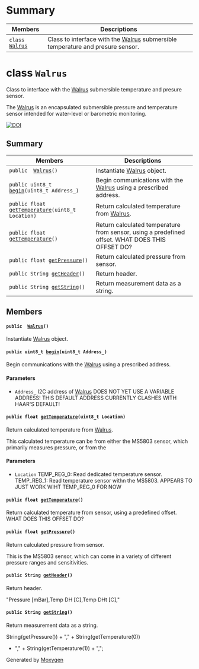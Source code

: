 # Summary

 Members                        | Descriptions                                
--------------------------------|---------------------------------------------
`class `[`Walrus`](#classWalrus) | Class to interface with the [Walrus](#classWalrus) submersible temperature and presure sensor.

# class `Walrus` 

Class to interface with the [Walrus](#classWalrus) submersible temperature and presure sensor.

The [Walrus](#classWalrus) is an encapsulated submersible pressure and temperature sensor intended for water-level or barometric monitoring.

[![DOI](https://zenodo.org/badge/219609527.svg)](https://zenodo.org/badge/latestdoi/219609527)

## Summary

 Members                        | Descriptions                                
--------------------------------|---------------------------------------------
`public  `[`Walrus`](#classWalrus_1a75c3d200b57a5c9fbcef9d8dc8247bf3)`()` | Instantiate [Walrus](#classWalrus) object.
`public uint8_t `[`begin`](#classWalrus_1ac59951e00938de0d6fa86a4e739950a1)`(uint8_t Address_)` | Begin communications with the [Walrus](#classWalrus) using a prescribed address.
`public float `[`getTemperature`](#classWalrus_1a85ce9dfa9cfb381a7d9a15eb0ce928d3)`(uint8_t Location)` | Return calculated temperature from [Walrus](#classWalrus).
`public float `[`getTemperature`](#classWalrus_1a18b8301db55eae06af23ee572d9b5c96)`()` | Return calculated temperature from sensor, using a predefined offset. WHAT DOES THIS OFFSET DO?
`public float `[`getPressure`](#classWalrus_1a133a8b6e4e425c4b3bb6c7863607cae9)`()` | Return calculated pressure from sensor.
`public String `[`getHeader`](#classWalrus_1ad5e6a48eb0dccf464e2bb247e7428996)`()` | Return header.
`public String `[`getString`](#classWalrus_1a98e4901b91f78da550c1512e23fb5bbf)`()` | Return measurement data as a string.

## Members

#### `public  `[`Walrus`](#classWalrus_1a75c3d200b57a5c9fbcef9d8dc8247bf3)`()` 

Instantiate [Walrus](#classWalrus) object.

#### `public uint8_t `[`begin`](#classWalrus_1ac59951e00938de0d6fa86a4e739950a1)`(uint8_t Address_)` 

Begin communications with the [Walrus](#classWalrus) using a prescribed address.

#### Parameters
* `Address_` I2C address of [Walrus](#classWalrus) DOES NOT YET USE A VARIABLE ADDRESS! THIS DEFAULT ADDRESS CURRENTLY CLASHES WITH HAAR'S DEFAULT!

#### `public float `[`getTemperature`](#classWalrus_1a85ce9dfa9cfb381a7d9a15eb0ce928d3)`(uint8_t Location)` 

Return calculated temperature from [Walrus](#classWalrus).

This calculated temperature can be from either the MS5803 sensor, which primarily measures pressure, or from the

#### Parameters
* `Location` TEMP_REG_0: Read dedicated temperature sensor. TEMP_REG_1: Read temperature sensor withn the MS5803. APPEARS TO JUST WORK WIHT TEMP_REG_0 FOR NOW

#### `public float `[`getTemperature`](#classWalrus_1a18b8301db55eae06af23ee572d9b5c96)`()` 

Return calculated temperature from sensor, using a predefined offset. WHAT DOES THIS OFFSET DO?

#### `public float `[`getPressure`](#classWalrus_1a133a8b6e4e425c4b3bb6c7863607cae9)`()` 

Return calculated pressure from sensor.

This is the MS5803 sensor, which can come in a variety of different pressure ranges and sensitivities.

#### `public String `[`getHeader`](#classWalrus_1ad5e6a48eb0dccf464e2bb247e7428996)`()` 

Return header.

"Pressure [mBar],Temp DH [C],Temp DHt [C],"

#### `public String `[`getString`](#classWalrus_1a98e4901b91f78da550c1512e23fb5bbf)`()` 

Return measurement data as a string.

String(getPressure()) + "," + String(getTemperature(0))

* "," + String(getTemperature(1)) + ",";

Generated by [Moxygen](https://sourcey.com/moxygen)